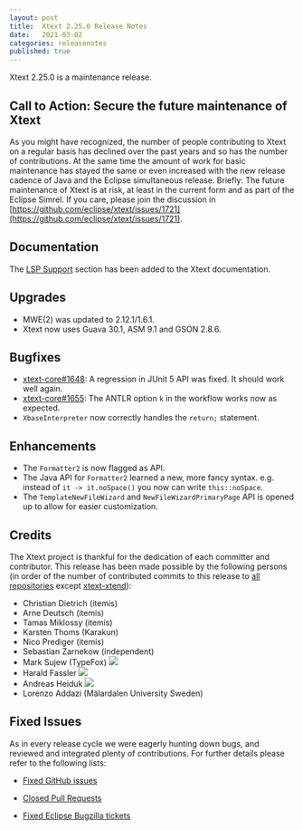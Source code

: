 ```yaml
---
layout: post
title:  Xtext 2.25.0 Release Notes
date:   2021-03-02
categories: releasenotes
published: true
---
```


Xtext 2.25.0 is a maintenance release.

## Call to Action: Secure the future maintenance of Xtext

As you might have recognized, the number of people contributing to Xtext on a regular basis has declined over the past years and so has the number of contributions. At the same time the amount of work for basic maintenance has stayed the same or even increased with the new release cadence of Java and the Eclipse simultaneous release. Briefly: The future maintenance of Xtext is at risk, at least in the current form and as part of the Eclipse Simrel. If you care, please join the discussion in [https://github.com/eclipse/xtext/issues/1721](https://github.com/eclipse/xtext/issues/1721).

## Documentation

The [LSP Support](https://www.eclipse.org/Xtext/documentation/340_lsp_support.html) section has been added to the Xtext documentation.

## Upgrades

* MWE(2) was updated to 2.12.1/1.6.1.
* Xtext now uses Guava 30.1, ASM 9.1 and GSON 2.8.6.

## Bugfixes

* [xtext-core#1648](https://github.com/eclipse/xtext-core/issues/1648): A regression in JUnit 5 API was fixed. It should work well again.
* [xtext-core#1655](https://github.com/eclipse/xtext-core/issues/1655): The ANTLR option `k` in the workflow works now as expected.
* `XbaseInterpreter` now correctly handles the `return;` statement.

## Enhancements

* The `Formatter2` is now flagged as API.
* The Java API for `Formatter2` learned a new, more fancy syntax. e.g. instead of `it -> it.noSpace()` you now can write `this::noSpace`.
* The `TemplateNewFileWizard` and `NewFileWizardPrimaryPage` API is opened up to allow for easier customization.

## Credits

The Xtext project is thankful for the dedication of each committer and contributor. This release has been made possible by the following persons (in order of the number of contributed commits to this release to [all repositories](https://github.com/eclipse/xtext#repositories) except [xtext-xtend](https://github.com/eclipse/xtext-xtend)):

- Christian Dietrich (itemis)
- Arne Deutsch (itemis)
- Tamas Miklossy (itemis)
- Karsten Thoms (Karakun)
- Nico Prediger (itemis)
- Sebastian Zarnekow (independent)
- Mark Sujew (TypeFox) ![](https://img.shields.io/badge/-first%20time%20contributor-green.svg)
- Harald Fassler ![](https://img.shields.io/badge/-first%20time%20contributor-green.svg)
- Andreas Heiduk ![](https://img.shields.io/badge/-first%20time%20contributor-green.svg)
- Lorenzo Addazi (Mälardalen University Sweden)

## Fixed Issues

As in every release cycle we were eagerly hunting down bugs, and reviewed and integrated plenty of contributions. For further details please refer to the following lists:

* [Fixed GitHub issues](https://github.com/search?utf8=%E2%9C%93&q=is%3Aissue+milestone%3ARelease_2.25+is%3Aclosed+repo%3Aeclipse%2Fxtext+repo%3Aeclipse%2Fxtext-core+repo%3Aeclipse%2Fxtext-lib+repo%3Aeclipse%2Fxtext-extras+repo%3Aeclipse%2Fxtext-eclipse+repo%3Aeclipse%2Fxtext-idea+repo%3Aeclipse%2Fxtext-web+repo%3Aeclipse%2Fxtext-maven+repo%3Aeclipse%2Fxtext-xtend&type=Issues&ref=searchresults)

* [Closed Pull Requests](https://github.com/search?utf8=%E2%9C%93&q=is%3Apr+milestone%3ARelease_2.25+is%3Aclosed+repo%3Aeclipse%2Fxtext+repo%3Aeclipse%2Fxtext-core+repo%3Aeclipse%2Fxtext-lib+repo%3Aeclipse%2Fxtext-extras+repo%3Aeclipse%2Fxtext-eclipse+repo%3Aeclipse%2Fxtext-idea+repo%3Aeclipse%2Fxtext-web+repo%3Aeclipse%2Fxtext-maven+repo%3Aeclipse%2Fxtext-xtend&type=Issues&ref=searchresults)

* [Fixed Eclipse Bugzilla tickets](https://bugs.eclipse.org/bugs/buglist.cgi?bug_status=RESOLVED&bug_status=VERIFIED&bug_status=CLOSED&classification=Modeling&classification=Tools&columnlist=product%2Ccomponent%2Cassigned_to%2Cbug_status%2Cresolution%2Cshort_desc%2Cchangeddate%2Ckeywords&f0=OP&f1=OP&f3=CP&f4=CP&known_name=Xtext%202.25&list_id=16618269&product=TMF&product=Xtend&query_based_on=Xtext%202.25&query_format=advanced&status_whiteboard=v2.25&status_whiteboard_type=allwordssubstr)
